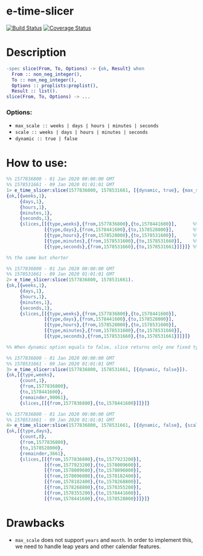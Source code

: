 # e-time-slicer
[![Build Status](https://travis-ci.org/eduardbme/e-time-slicer.svg?branch=master)](https://travis-ci.org/eduardbme/e-time-slicer)
[![Coverage Status](https://coveralls.io/repos/github/eduardbme/e-time-slicer/badge.svg?branch=master)](https://coveralls.io/github/eduardbme/e-time-slicer?branch=master)


# Description
```erlang
-spec slice(From, To, Options) -> {ok, Result} when
  From :: non_neg_integer(),
  To :: non_neg_integer(),
  Options :: proplists:proplist(),
  Result :: list().
slice(From, To, Options) -> ...
```

### Options:
- `max_scale :: weeks | days | hours | minutes | seconds`
- `scale :: weeks | days | hours | minutes | seconds`
- `dynamic :: true | false`
# How to use:
```erlang
%% 1577836800 - 01 Jan 2020 00:00:00 GMT
%% 1578531661 - 09 Jan 2020 01:01:01 GMT
1> e_time_slicer:slice(1577836800, 1578531661, [{dynamic, true}, {max_scale, weeks}]).
{ok,[{weeks,1},
     {days,1},
     {hours,1},
     {minutes,1},
     {seconds,1},
     {slices,[[{type,weeks},{from,1577836800},{to,1578441600}],      %% 1578441600 - 08 Jan 2020 00:00:00 GMT
              [{type,days},{from,1578441600},{to,1578528000}],       %% 1578528000 - 09 Jan 2020 00:00:00 GMT
              [{type,hours},{from,1578528000},{to,1578531600}],      %% 1578531600 - 09 Jan 2020 01:00:00 GMT
              [{type,minutes},{from,1578531600},{to,1578531660}],    %% 1578531660 - 09 Jan 2020 01:01:00 GMT
              [{type,seconds},{from,1578531660},{to,1578531661}]]}]} %% 1578531661 - 09 Jan 2020 01:01:01 GMT

%% the same but shorter

%% 1577836800 - 01 Jan 2020 00:00:00 GMT
%% 1578531661 - 09 Jan 2020 01:01:01 GMT
2> e_time_slicer:slice(1577836800, 1578531661).
{ok,[{weeks,1},
     {days,1},
     {hours,1},
     {minutes,1},
     {seconds,1},
     {slices,[[{type,weeks},{from,1577836800},{to,1578441600}],
              [{type,days},{from,1578441600},{to,1578528000}],
              [{type,hours},{from,1578528000},{to,1578531600}],
              [{type,minutes},{from,1578531600},{to,1578531660}],
              [{type,seconds},{from,1578531660},{to,1578531661}]]}]}

%% When dynamic option equals to false, slice returns only one fixed type (default is weeks)

%% 1577836800 - 01 Jan 2020 00:00:00 GMT
%% 1578531661 - 09 Jan 2020 01:01:01 GMT
3> e_time_slicer:slice(1577836800, 1578531661, [{dynamic, false}]).
{ok,[{type,weeks},
     {count,1},
     {from,1577836800},
     {to,1578441600},
     {remainder,90061},
     {slices,[[{from,1577836800},{to,1578441600}]]}]}

%% 1577836800 - 01 Jan 2020 00:00:00 GMT
%% 1578531661 - 09 Jan 2020 01:01:01 GMT
4> e_time_slicer:slice(1577836800, 1578531661, [{dynamic, false}, {scale, days}]). 
{ok,[{type,days},
     {count,8},
     {from,1577836800},
     {to,1578528000},
     {remainder,3661},
     {slices,[[{from,1577836800},{to,1577923200}],
              [{from,1577923200},{to,1578009600}],
              [{from,1578009600},{to,1578096000}],
              [{from,1578096000},{to,1578182400}],
              [{from,1578182400},{to,1578268800}],
              [{from,1578268800},{to,1578355200}],
              [{from,1578355200},{to,1578441600}],
              [{from,1578441600},{to,1578528000}]]}]}

```

# Drawbacks
- `max_scale` does not support `years` and `month`.
In order to implement this, we need to handle leap years and other calendar features.